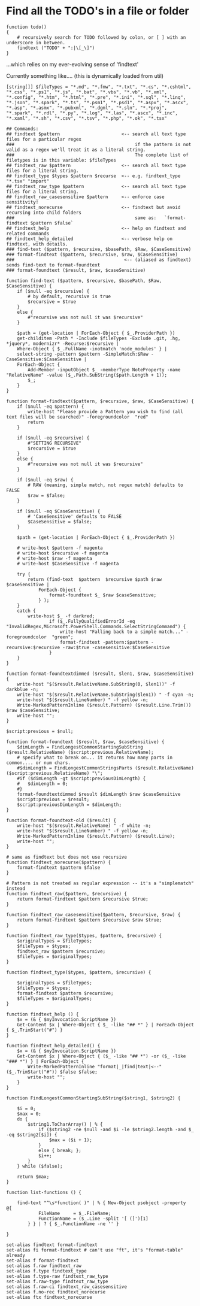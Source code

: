 ﻿# Find all the TODO's in a file or folder

	function todo()
	{
		# recursively search for TODO followed by colon, or [ ] with an underscore in between.
		findtext ("TODO" + ":|\[_\]")
	}

...which relies on my ever-evolving sense of 'findtext'

Currently something like.... (this is dynamically loaded from util)

	[string[]] $fileTypes = "*.md", "*.fmw", "*.txt", "*.cs", "*.cshtml", "*.css", "*.ps1", "*.js", "*.bat", "*.vbs", "*.vb", "*.xml", "*.config", "*.htm", "*.html", "*.pre", "*.ini", "*.sql", "*.linq", "*.json", "*.spark", "*.ts", "*.psm1", "*.psd1", "*.aspx", "*.ascx", "*.asp", "*.asmx", "*.pubxml", "*.dgml", "*.sln", "*.*proj", "*.spark", "*.rdl", "*.py", "*.log", "*.las", "*.ascx", "*.inc", "*.xaml",	"*.sh", "*.csv", "*.tsv", "*.php", "*.ok", "*.tsx"
	
	## Commands:
	## findtext $pattern                       <-- search all text type files for a particular regex
	###                                             if the pattern is not valid as a regex we'll treat it as a literal string.
	###                                             The complete list of filetypes is in this variable: $fileTypes
	## findtext_raw $pattern                   <-- search all text type files for a literal string.
	## findtext_type $types $pattern $recurse  <-- e.g. findtext_type "*.tsx" "import"
	## findtext_raw_type $pattern              <-- search all text type files for a literal string.
	## findtext_raw_casesensitive $pattern     <-- enforce case sensitivity!
	## findtext_norecurse                      <-- findtext but avoid recursing into child folders
	###                                             same as:   `format-findtext $pattern $false`
	## findtext_help                           <-- help on findtext and related commands
	## findtext_help_detailed                  <-- verbose help on findtext, with details.
	### find-text ($pattern, $recursive, $basePath, $Raw, $CaseSensitive)
	### format-findtext ($pattern, $recursive, $raw, $CaseSensitive) 
	###                                         <-- (aliased as findtext) sends find-text to format-foundtext
	### format-foundtext ($result, $raw, $caseSensitive)
	
	function find-text ($pattern, $recursive, $basePath, $Raw, $CaseSensitive) {
	    if ($null -eq $recursive) {
	        # by default, recursive is true
	        $recursive = $true
	    }
	    else {
	        #"recursive was not null it was $recursive"
	    }
	
	    $path = (get-location | ForEach-Object { $_.ProviderPath })
	    get-childitem -Path * -Include $fileTypes -Exclude .git, .hg, *jquery*, modernizr* -Recurse:$recursive |
	    Where-Object { $_.FullName -inotmatch 'node_modules' } |
	    select-string -pattern $pattern -SimpleMatch:$Raw -CaseSensitive:$CaseSensitive |
	    ForEach-Object { 
	        Add-Member -inputObject $_ -memberType NoteProperty -name "RelativeName" -value ($_.Path.SubString($path.Length + 1));
	        $_;
	    }
	}
	
	function format-findtext($pattern, $recursive, $raw, $CaseSensitive) {
	    if ($null -eq $pattern) {
	        write-host "Please provide a Pattern you wish to find (all text files will be searched)" -foregroundcolor  "red"
	        return
	    }
	
	    if ($null -eq $recursive) {
	        #"SETTING RECURSIVE"
	        $recursive = $true
	    }
	    else {
	        #"recursive was not null it was $recursive"
	    }
			
	    if ($null -eq $raw) {
	        # RAW (meaning, simple match, not regex match) defaults to FALSE
	        $raw = $false;
	    } 
			
	    if ($null -eq $CaseSensitive) {
	        # 'CaseSensitive' defaults to FALSE
	        $CaseSensitive = $false;
	    }
	
	    $path = (get-location | ForEach-Object { $_.ProviderPath })
	
	    # write-host $pattern -f magenta
	    # write-host $recursive -f magenta
	    # write-host $raw -f magenta
	    # write-host $CaseSensitive -f magenta
	
	    try {
	        return (find-text  $pattern  $recursive $path $raw $caseSensitive | 
	            ForEach-Object { 
	                format-foundtext $_ $raw $caseSensitive; 
	            } );
	    } 
	    catch {
	        write-host $_ -f darkred;
					if ($_.FullyQualifiedErrorId -eq "InvalidRegex,Microsoft.PowerShell.Commands.SelectStringCommand") {
						write-host "Falling back to a simple match..." -foregroundcolor  "green";
						format-findtext -pattern:$pattern -recursive:$recursive -raw:$true -casesensitive:$CaseSensitive
					}
	    }
	}
	
	function format-foundtextdimmed ($result, $len1, $raw, $caseSensitive) {
	    write-host "$($result.RelativeName.SubString(0, $len1))" -f darkblue -n;
	    write-host "$($result.RelativeName.SubString($len1)) " -f cyan -n;
	    write-host "$($result.LineNumber) " -f yellow -n;
	    Write-MarkedPatternInline ($result.Pattern) ($result.Line.Trim()) $raw $caseSensitive;
	    write-host "";
	}
	
	$script:previous = $null;
	
	function format-foundtext ($result, $raw, $caseSensitive) {
	    $dimLength = FindLongestCommonStartingSubString ($result.RelativeName) ($script:previous.RelativeName);
	    # specify what to break on... it returns how many parts in common.... or num chars.	
	    #$dimLength = FindLongestCommonStringsParts ($result.RelativeName) ($script:previous.RelativeName) "\";
	    #if ($dimLength -gt $script:previousDimLength) {
	    #	$dimLength = 0;
	    #} 
	    format-foundtextdimmed $result $dimLength $raw $caseSensitive
	    $script:previous = $result;
	    $script:previousDimLength = $dimLength;
	}
	
	function format-foundtext-old ($result) {
	    write-host "$($result.RelativeName) " -f white -n;
	    write-host "$($result.LineNumber) " -f yellow -n;
	    Write-MarkedPatternInline ($result.Pattern) ($result.Line);
	    write-host "";
	}
	
	# same as findtext but does not use recursive
	function findtext_norecurse($pattern) {
	    format-findtext $pattern $false
	}
	
	# Pattern is not treated as regular expression -- it's a "simplematch" instead
	function findtext_raw($pattern, $recursive) {
	    return format-findtext $pattern $recursive $true;
	}
	
	function findtext_raw_casesensitive($pattern, $recursive, $raw) {
	    return format-findtext $pattern $recursive $raw $true;
	}
	
	function findtext_raw_type($types, $pattern, $recursive) {
	    $originalTypes = $fileTypes;
	    $fileTypes = $types;
	    findtext_raw $pattern $recursive;
	    $fileTypes = $originalTypes;
	}
	
	function findtext_type($types, $pattern, $recursive) {
	
	    $originalTypes = $fileTypes;
	    $fileTypes = $types;
	    format-findtext $pattern $recursive;
	    $fileTypes = $originalTypes;
	}
	
	function findtext_help () {
	    $x = (& { $myInvocation.ScriptName })
	    Get-Content $x | Where-Object { $_ -like "## *" } | ForEach-Object { $_.TrimStart("#") }
	}
	
	function findtext_help_detailed() {
		$x = (& { $myInvocation.ScriptName })
		Get-Content $x | Where-Object { ($_ -like "## *") -or ($_ -like "### *") } | ForEach-Object { 
			Write-MarkedPatternInline "format|_|find|text|<--" ($_.TrimStart("#")) $false $false;
			write-host "";
		}
	}
	
	function FindLongestCommonStartingSubString($string1, $string2) {
	
	    $i = 0;
	    $max = 0;
	    do {
	        $string1.ToCharArray() | % {
	            if ($string2 -ne $null -and $i -le $string2.length -and $_ -eq $string2[$i]) { 
	                $max = ($i + 1); 
	            }
	            else { break; };
	            $i++;
	        }
	    } while ($false);
	
	    return $max;
	}
	
	function list-functions () {
	
	    find-text "^\s*function( )" | % { New-Object psobject -property  @{
	            FileName     = $_.FileName;
	            FunctionName = ($_.Line -split '[ (]')[1] 
	        } } | ? { $_.FunctionName -ne '' }
	
	}
	
	set-alias findtext format-findtext
	set-alias fi format-findtext # can't use "ft", it's "format-table" already
	set-alias f format-findtext
	set-alias f.raw findtext_raw
	set-alias f.type findtext_type
	set-alias f.type-raw findtext_raw_type
	set-alias f.raw-type findtext_raw_type
	set-alias f.raw-ci findtext_raw_casesensitive
	set-alias f.no-rec findtext_norecurse
	set-alias ftx findtext_norecurse
